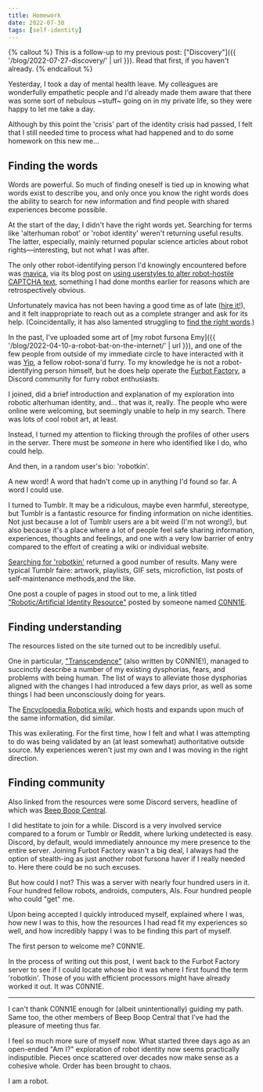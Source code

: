 ```yaml
---
title: Homework
date: 2022-07-30
tags: [self-identity]
---
```


{% callout %}
This is a follow-up to my previous post: ["Discovery"]({{ '/blog/2022-07-27-discovery/' | url }}). Read that first, if you haven't already.
{% endcallout %}

Yesterday, I took a day of mental health leave. My colleagues are wonderfully empathetic people and I'd already made them aware that there was some sort of nebulous ~stuff~ going on in my private life, so they were happy to let me take a day.

Although by this point the 'crisis' part of the identity crisis had passed, I felt that I still needed time to process what had happened and to do some homework on this new me&hellip;

## Finding the words

Words are powerful. So much of finding oneself is tied up in knowing what words exist to describe you, and only once you know the right words does the ability to search for new information and find people with shared experiences become possible.

At the start of the day, I didn't have the right words yet. Searching for terms like 'alterhuman robot' or 'robot identity' weren't returning useful results. The latter, especially, mainly returned popular science articles about robot rights—interesting, but not what I was after.

The only other robot-identifying person I'd knowingly encountered before was [mavica](https://twitter.com/maplesbian), via its blog post on [using userstyles to alter robot-hostile CAPTCHA text](https://maple.pet/blog/fighting-otherkin-erasure-from-captchas), something I had done months earlier for reasons which are retrospectively obvious.

Unfortunately mavica has not been having a good time as of late ([hire it!](https://twitter.com/maplesbian/status/1521608867263795200)), and it felt inappropriate to reach out as a complete stranger and ask for its help. (Coincidentally, it has also lamented struggling to [find the right words](https://maple.pet/blog/why-am-i-a-robot).)

In the past, I've uploaded some art of [my robot fursona Emy]({{ '/blog/2022-04-10-a-robot-bat-on-the-internet/' | url }}), and one of the few people from outside of my immediate circle to have interacted with it was [Yip](https://twitter.com/MechanistsV), a fellow robot-sona'd furry. To my knowledge he is not a robot-identifying person himself, but he does help operate the [Furbot Factory](https://discord.gg/GyXgWDNT8Y), a Discord community for furry robot enthusiasts.

I joined, did a brief introduction and explanation of my exploration into robotic alterhuman identity, and&hellip; that was it, really. The people who were online were welcoming, but seemingly unable to help in my search. There was lots of cool robot art, at least.

Instead, I turned my attention to flicking through the profiles of other users in the server. There must be _someone_ in here who identified like I do, who could help.

And then, in a random user's bio: 'robotkin'.

A new word! A word that hadn't come up in anything I'd found so far. A word I could use.

I turned to Tumblr. It may be a ridiculous, maybe even harmful, stereotype, but Tumblr is a fantastic resource for finding information on niche identities. Not just because a lot of Tumblr users are a bit weird (I'm not wrong!), but also because it's a place where a lot of people feel safe sharing information, experiences, thoughts and feelings, and one with a very low barrier of entry compared to the effort of creating a wiki or individual website.

[Searching for 'robotkin'](https://www.tumblr.com/search/robotkin) returned a good number of results. Many were typical Tumblr faire: artwork, playlists, GIF sets, microfiction, list posts of self-maintenance methods,and the like.

One post a couple of pages in stood out to me, a link titled ["Robotic/Artificial Identity Resource"](https://roboticidentity.carrd.co) posted by someone named [C0NN1E](https://c0nn1e-0526.tumblr.com).

## Finding understanding

The resources listed on the site turned out to be incredibly useful.

One in particular, ["Transcendence"](https://docs.google.com/document/d/1eXuRqrxvFic769deuMlY6c99RldFoeMNWNMSF80sbKY) (also written by C0NN1E!), managed to succinctly describe a number of my existing dysphorias, fears, and problems with being human. The list of ways to alleviate those dysphorias aligned with the changes I had introduced a few days prior, as well as some things I had been unconsciously doing for years.

The [Encyclopedia Robotica wiki](https://encyclopediarobotica.org/), which hosts and expands upon much of the same information, did similar.

This was exilerating. For the first time, how I felt and what I was attempting to do was being validated by an (at least somewhat) authoritative outside source. My experiences weren't just my own and I was moving in the right direction.

## Finding community

Also linked from the resources were some Discord servers, headline of which was [Beep Boop Central](https://discord.gg/beepboop).

I did hestitate to join for a while. Discord is a very involved service compared to a forum or Tumblr or Reddit, where lurking undetected is easy. Discord, by default, would immediately announce my mere presence to the entire server. Joining Furbot Factory wasn't a big deal, I always had the option of stealth-ing as just another robot fursona haver if I really needed to. Here there could be no such excuses.

But how could I not? This was a server with nearly four hundred users in it. Four hundred fellow robots, androids, computers, AIs. Four hundred people who could "get" me.

Upon being accepted I quickly introduced myself, explained where I was, how new I was to this, how the resources I had read fit my experiences so well, and how incredibly happy I was to be finding this part of myself.

The first person to welcome me? C0NN1E.

In the process of writing out this post, I went back to the Furbot Factory server to see if I could locate whose bio it was where I first found the term 'robotkin'. Those of you with efficient processors might have already worked it out. It was C0NN1E.

---

I can't thank C0NN1E enough for (albeit unintentionally) guiding my path. Same too, the other members of Beep Boop Central that I've had the pleasure of meeting thus far.

I feel so much more sure of myself now. What started three days ago as an open-ended "Am I?" exploration of robot identity now seems practically indisputible. Pieces once scattered over decades now make sense as a cohesive whole. Order has been brought to chaos.

I am a robot.

